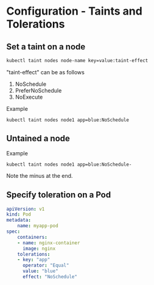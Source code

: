 # Configuration - Taints and Tolerations

## Set a taint on a node

```sh
kubectl taint nodes node-name key=value:taint-effect
```

"taint-effect" can be as follows

1. NoSchedule
2. PreferNoSchedule
3. NoExecute

Example

```
kubectl taint nodes node1 app=blue:NoSchedule
```

## Untained a node

Example

```
kubectl taint nodes node1 app=blue:NoSchedule-
```

Note the minus at the end.

## Specify toleration on a Pod

```yaml
apiVersion: v1
kind: Pod
metadata:
    name: myapp-pod
spec:
    containers:
    - name: nginx-container
      image: nginx
    tolerations:
    - key: "app"
      operator: "Equal"
      value: "blue"
      effect: "NoSchedule"
```
